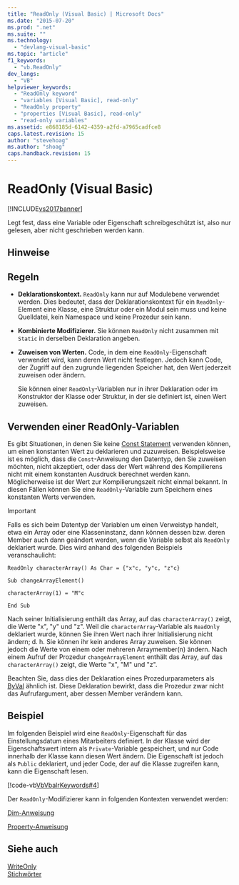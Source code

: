 ```yaml
---
title: "ReadOnly (Visual Basic) | Microsoft Docs"
ms.date: "2015-07-20"
ms.prod: ".net"
ms.suite: ""
ms.technology: 
  - "devlang-visual-basic"
ms.topic: "article"
f1_keywords: 
  - "vb.ReadOnly"
dev_langs: 
  - "VB"
helpviewer_keywords: 
  - "ReadOnly keyword"
  - "variables [Visual Basic], read-only"
  - "ReadOnly property"
  - "properties [Visual Basic], read-only"
  - "read-only variables"
ms.assetid: e868185d-6142-4359-a2fd-a7965cadfce8
caps.latest.revision: 15
author: "stevehoag"
ms.author: "shoag"
caps.handback.revision: 15
---
```

# ReadOnly (Visual Basic)
[!INCLUDE[vs2017banner](../../../visual-basic/includes/vs2017banner.md)]

Legt fest, dass eine Variable oder Eigenschaft schreibgeschützt ist, also nur gelesen, aber nicht geschrieben werden kann.  
  
## Hinweise  
  
## Regeln  
  
-   **Deklarationskontext.** `ReadOnly` kann nur auf Modulebene verwendet werden.  Dies bedeutet, dass der Deklarationskontext für ein `ReadOnly`\-Element eine Klasse, eine Struktur oder ein Modul sein muss und keine Quelldatei, kein Namespace und keine Prozedur sein kann.  
  
-   **Kombinierte Modifizierer.** Sie können `ReadOnly` nicht zusammen mit `Static` in derselben Deklaration angeben.  
  
-   **Zuweisen von Werten.** Code, in dem eine `ReadOnly`\-Eigenschaft verwendet wird, kann deren Wert nicht festlegen.  Jedoch kann Code, der Zugriff auf den zugrunde liegenden Speicher hat, den Wert jederzeit zuweisen oder ändern.  
  
     Sie können einer `ReadOnly`\-Variablen nur in ihrer Deklaration oder im Konstruktor der Klasse oder Struktur, in der sie definiert ist, einen Wert zuweisen.  
  
## Verwenden einer ReadOnly\-Variablen  
 Es gibt Situationen, in denen Sie keine [Const Statement](../../../visual-basic/language-reference/statements/const-statement.md) verwenden können, um einen konstanten Wert zu deklarieren und zuzuweisen.  Beispielsweise ist es möglich, dass die `Const`\-Anweisung den Datentyp, den Sie zuweisen möchten, nicht akzeptiert, oder dass der Wert während des Kompilierens nicht mit einem konstanten Ausdruck berechnet werden kann.  Möglicherweise ist der Wert zur Kompilierungszeit nicht einmal bekannt.  In diesen Fällen können Sie eine `ReadOnly`\-Variable zum Speichern eines konstanten Werts verwenden.  
  
> [!IMPORTANT]
>  Falls es sich beim Datentyp der Variablen um einen Verweistyp handelt, etwa ein Array oder eine Klasseninstanz, dann können dessen bzw. deren Member auch dann geändert werden, wenn die Variable selbst als `ReadOnly` deklariert wurde.  Dies wird anhand des folgenden Beispiels veranschaulicht:  
  
 `ReadOnly characterArray() As Char = {"x"c, "y"c, "z"c}`  
  
 `Sub changeArrayElement()`  
  
 `characterArray(1) = "M"c`  
  
 `End Sub`  
  
 Nach seiner Initialisierung enthält das Array, auf das `characterArray()` zeigt, die Werte "x", "y" und "z".  Weil die `characterArray`\-Variable als `ReadOnly` deklariert wurde, können Sie ihren Wert nach ihrer Initialisierung nicht ändern; d. h. Sie können ihr kein anderes Array zuweisen.  Sie können jedoch die Werte von einem oder mehreren Arraymember\(n\) ändern.  Nach einem Aufruf der Prozedur `changeArrayElement` enthält das Array, auf das `characterArray()` zeigt, die Werte "x", "M" und "z".  
  
 Beachten Sie, dass dies der Deklaration eines Prozedurparameters als [ByVal](../../../visual-basic/language-reference/modifiers/byval.md) ähnlich ist. Diese Deklaration bewirkt, dass die Prozedur zwar nicht das Aufrufargument, aber dessen Member verändern kann.  
  
## Beispiel  
 Im folgenden Beispiel wird eine `ReadOnly`\-Eigenschaft für das Einstellungsdatum eines Mitarbeiters definiert.  In der Klasse wird der Eigenschaftswert intern als `Private`\-Variable gespeichert, und nur Code innerhalb der Klasse kann diesen Wert ändern.  Die Eigenschaft ist jedoch als `Public` deklariert, und jeder Code, der auf die Klasse zugreifen kann, kann die Eigenschaft lesen.  
  
 [!code-vb[VbVbalrKeywords#4](../../../visual-basic/language-reference/codesnippet/VisualBasic/readonly_1.vb)]  
  
 Der `ReadOnly`\-Modifizierer kann in folgenden Kontexten verwendet werden:  
  
 [Dim\-Anweisung](../../../visual-basic/language-reference/statements/dim-statement.md)  
  
 [Property\-Anweisung](../../../visual-basic/language-reference/statements/property-statement.md)  
  
## Siehe auch  
 [WriteOnly](../../../visual-basic/language-reference/modifiers/writeonly.md)   
 [Stichwörter](../../../visual-basic/language-reference/keywords/index.md)